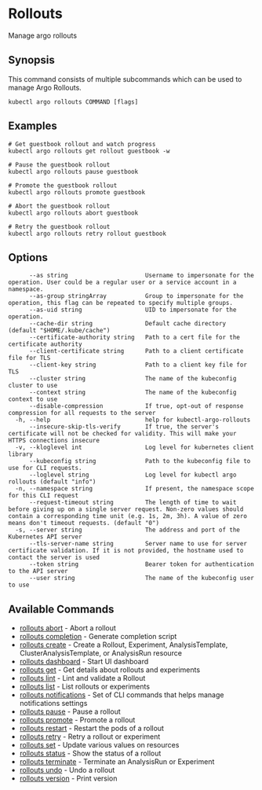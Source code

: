# Rollouts

Manage argo rollouts

## Synopsis

This command consists of multiple subcommands which can be used to manage Argo Rollouts.

```shell
kubectl argo rollouts COMMAND [flags]
```

## Examples

```shell
# Get guestbook rollout and watch progress
kubectl argo rollouts get rollout guestbook -w

# Pause the guestbook rollout
kubectl argo rollouts pause guestbook

# Promote the guestbook rollout
kubectl argo rollouts promote guestbook

# Abort the guestbook rollout
kubectl argo rollouts abort guestbook

# Retry the guestbook rollout
kubectl argo rollouts retry rollout guestbook
```

## Options

```
      --as string                      Username to impersonate for the operation. User could be a regular user or a service account in a namespace.
      --as-group stringArray           Group to impersonate for the operation, this flag can be repeated to specify multiple groups.
      --as-uid string                  UID to impersonate for the operation.
      --cache-dir string               Default cache directory (default "$HOME/.kube/cache")
      --certificate-authority string   Path to a cert file for the certificate authority
      --client-certificate string      Path to a client certificate file for TLS
      --client-key string              Path to a client key file for TLS
      --cluster string                 The name of the kubeconfig cluster to use
      --context string                 The name of the kubeconfig context to use
      --disable-compression            If true, opt-out of response compression for all requests to the server
  -h, --help                           help for kubectl-argo-rollouts
      --insecure-skip-tls-verify       If true, the server's certificate will not be checked for validity. This will make your HTTPS connections insecure
  -v, --kloglevel int                  Log level for kubernetes client library
      --kubeconfig string              Path to the kubeconfig file to use for CLI requests.
      --loglevel string                Log level for kubectl argo rollouts (default "info")
  -n, --namespace string               If present, the namespace scope for this CLI request
      --request-timeout string         The length of time to wait before giving up on a single server request. Non-zero values should contain a corresponding time unit (e.g. 1s, 2m, 3h). A value of zero means don't timeout requests. (default "0")
  -s, --server string                  The address and port of the Kubernetes API server
      --tls-server-name string         Server name to use for server certificate validation. If it is not provided, the hostname used to contact the server is used
      --token string                   Bearer token for authentication to the API server
      --user string                    The name of the kubeconfig user to use
```

## Available Commands

* [rollouts abort](kubectl-argo-rollouts_abort.md)	 - Abort a rollout
* [rollouts completion](kubectl-argo-rollouts_completion.md)	 - Generate completion script
* [rollouts create](kubectl-argo-rollouts_create.md)	 - Create a Rollout, Experiment, AnalysisTemplate, ClusterAnalysisTemplate, or AnalysisRun resource
* [rollouts dashboard](kubectl-argo-rollouts_dashboard.md)	 - Start UI dashboard
* [rollouts get](kubectl-argo-rollouts_get.md)	 - Get details about rollouts and experiments
* [rollouts lint](kubectl-argo-rollouts_lint.md)	 - Lint and validate a Rollout
* [rollouts list](kubectl-argo-rollouts_list.md)	 - List rollouts or experiments
* [rollouts notifications](kubectl-argo-rollouts_notifications.md)	 - Set of CLI commands that helps manage notifications settings
* [rollouts pause](kubectl-argo-rollouts_pause.md)	 - Pause a rollout
* [rollouts promote](kubectl-argo-rollouts_promote.md)	 - Promote a rollout
* [rollouts restart](kubectl-argo-rollouts_restart.md)	 - Restart the pods of a rollout
* [rollouts retry](kubectl-argo-rollouts_retry.md)	 - Retry a rollout or experiment
* [rollouts set](kubectl-argo-rollouts_set.md)	 - Update various values on resources
* [rollouts status](kubectl-argo-rollouts_status.md)	 - Show the status of a rollout
* [rollouts terminate](kubectl-argo-rollouts_terminate.md)	 - Terminate an AnalysisRun or Experiment
* [rollouts undo](kubectl-argo-rollouts_undo.md)	 - Undo a rollout
* [rollouts version](kubectl-argo-rollouts_version.md)	 - Print version

